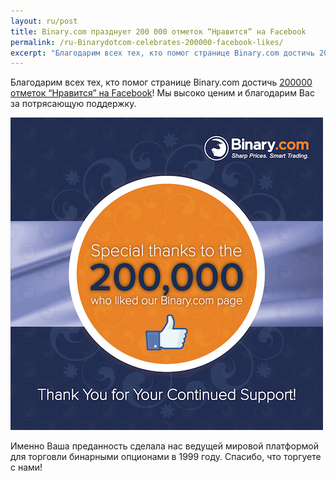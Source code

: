 ```yaml
---
layout: ru/post
title: Binary.com празднует 200 000 отметок “Нравится” на Facebook
permalink: /ru-Binarydotcom-celebrates-200000-facebook-likes/
excerpt: "Благодарим всех тех, кто помог странице Binary.com достичь 200 000 отметок “Нравится” на Facebook! Мы высоко ценим и благодарим Вас за потрясающую поддержку...."  
---
```


Благодарим всех тех, кто помог странице Binary.com достичь [200000 отметок “Нравится” на Facebook](https://www.facebook.com/binarydotcom)! Мы высоко ценим и благодарим Вас за потрясающую поддержку.  

![](/images/SET-2-FB-2M-LIKES-POST-2.png)

Именно Ваша преданность сделала нас ведущей мировой платформой для торговли бинарными опционами в 1999 году. Спасибо, что торгуете с нами!

